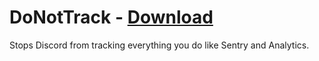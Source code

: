 # DoNotTrack - [Download](https://betterdiscord.app/Download?id=186)

Stops Discord from tracking everything you do like Sentry and Analytics.